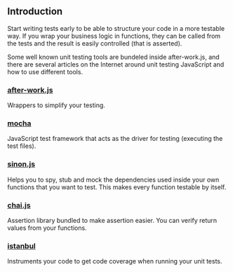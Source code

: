 ## Introduction

Start writing tests early to be able to structure your code in a more testable way. If you wrap your business logic in functions, they can be called from the tests and the result is easily controlled (that is asserted).

Some well known unit testing tools are bundeled inside after-work.js, and there are several articles on the Internet around unit testing JavaScript and how to use different tools.

### [after-work.js](https://github.com/qlik-oss/after-work.js/blob/master/docs/unit.md)
Wrappers to simplify your testing.

### [mocha](https://mochajs.org/)
JavaScript test framework that acts as the driver for testing (executing the test files).

### [sinon.js](http://sinonjs.org/)
Helps you to spy, stub and mock the dependencies used inside your own functions that you want to test. This makes every function testable by itself.

### [chai.js](http://chaijs.com/)
Assertion library bundled to make assertion easier. You can verify return values from your functions.

### [istanbul](https://github.com/gotwarlost/istanbul)
Instruments your code to get code coverage when running your unit tests.
